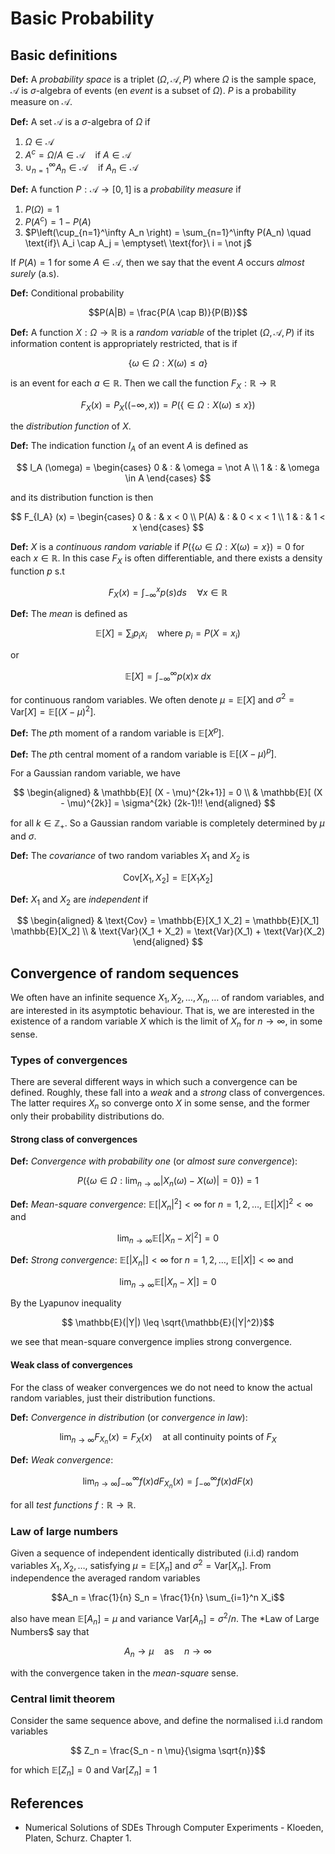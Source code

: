 # Basic Probability

## Basic definitions

**Def:** A *probability space* is a triplet $(\Omega, \mathcal{A}, P)$ where $\Omega$ is the sample space, $\mathcal{A}$ is $\sigma$-algebra of events (en *event* is a subset of $\Omega$). $P$ is a probability measure on $\mathcal{A}$.

**Def:** A set $\mathcal{A}$ is a $\sigma$-algebra of $\Omega$ if

1. $\Omega \in \mathcal{A}$
2. $A^c = \Omega  / A \in \mathcal{A} \quad \text{if}\ A \in \mathcal{A}$
3. $\cup_{n=1}^\infty A_n \in \mathcal{A} \quad \text{if}\ A_n \in \mathcal{A}$

**Def:** A function $P: \mathcal{A} \to [0,1]$ is a *probability measure* if

1. $P(\Omega) = 1$
2. $P(A^c)=1 - P(A)$
3. $P\left(\cup_{n=1}^\infty A_n \right) = \sum_{n=1}^\infty P(A_n) \quad \text{if}\ A_i \cap A_j = \emptyset\ \text{for}\ i = \not j$

If $P(A) =1$ for some $A \in \mathcal{A}$, then we say that the event $A$ occurs *almost surely* (a.s).

**Def:** Conditional probability

$$P(A|B) = \frac{P(A \cap B)}{P(B)}$$

**Def:** A function $X : \Omega \to \mathbb{R}$ is a *random variable* of the triplet $(\Omega, \mathcal{A}, P)$ if its information content is appropriately restricted, that is if

$$ \{ \omega \in \Omega : X(\omega) \leq a \} $$

is an event for each $a \in \mathbb{R}$. Then we call the function $F_X : \mathbb{R} \to \mathbb{R}$

$$ F_X(x) = P_X( (-\infty, x)) = P( \{ \in \Omega : X(\omega) \leq x\} ) $$

the *distribution function* of $X$.

**Def:** The indication function $I_A$ of an event $A$ is defined as

$$ I_A (\omega) = \begin{cases} 0 & : & \omega = \not A \\
1  & : & \omega \in A \end{cases} $$

and its distribution function is then

$$ F_{I_A} (x) = \begin{cases} 
0 & : & x < 0 \\
P(A) & : & 0 < x < 1 \\
1 & : & 1 < x
 \end{cases} $$

**Def:** $X$ is a *continuous random variable* if $P(\{\omega \in \Omega : X(\omega) = x\})=0$ for each $x \in \mathbb{R}$. In this case $F_X$ is often differentiable, and there exists a density function $p$ s.t

$$ F_X(x) = \int_{-\infty}^x p(s) ds \quad \forall x \in \mathbb{R} $$

**Def:** The *mean* is defined as

$$ \mathbb{E}[X] = \sum_i p_i x_i \quad \text{where}\ p_i = P(X= x_i)$$

or 

$$ \mathbb{E}[X] = \int_{-\infty}^\infty p(x) x\ dx$$

for continuous random variables. We often denote $\mu = \mathbb{E}[X]$ and $\sigma^2 = \text{Var}[X] = \mathbb{E}[ (X - \mu)^2 ]$.

**Def:** The *p*th moment of a random variable is $\mathbb{E}[X^p]$.

**Def:** The *p*th central moment of a random variable is $\mathbb{E}[(X-\mu)^p]$.

For a Gaussian random variable, we have

$$
\begin{aligned}
& \mathbb{E}[ (X - \mu)^{2k+1}]  = 0 \\
& \mathbb{E}[ (X - \mu)^{2k}] = \sigma^{2k} (2k-1)!!
\end{aligned}
$$

for all $k \in \mathbb{Z_+}$. So a Gaussian random variable is completely determined by $\mu$ and $\sigma$.

**Def:** The *covariance* of two random variables $X_1$ and $X_2$ is

$$\text{Cov}[X_1, X_2] = \mathbb{E}[X_1 X_2]$$

**Def:** $X_1$ and $X_2$ are *independent* if

$$
\begin{aligned}
& \text{Cov} = \mathbb{E}[X_1 X_2] = \mathbb{E}[X_1] \mathbb{E}[X_2] \\
& \text{Var}(X_1 + X_2) = \text{Var}(X_1) + \text{Var}(X_2)
\end{aligned}
$$

## Convergence of random sequences

We often have an infinite sequence $X_1, X_2, \dots, X_n, \dots$ of random variables, and are interested in its asymptotic behaviour. That is, we are interested in the existence of a random variable $X$ which is the limit of $X_n$ for $n\to \infty$, in some sense.

### Types of convergences

There are several different ways in which such a convergence can be defined. Roughly, these fall into a *weak* and a *strong* class of convergences. The latter requires $X_n$ so converge onto $X$ in some sense, and the former only their probability distributions do.

#### Strong class of convergences

**Def:** *Convergence with probability one* (or *almost sure convergence*):

$$P\left(
\left\{ \omega \in \Omega : \lim_{n\to\infty} | X_n(\omega) - X(\omega) | = 0 \right\}
\right) = 1$$

**Def:** *Mean-square convergence*: $\mathbb{E}[|X_n|^2] < \infty$ for $n = 1,2,\dots$, $\mathbb{E}[|X|]^2 < \infty$ and

$$ \lim_{n\to\infty} \mathbb{E} [ |X_n - X|^2 ] = 0 $$

**Def:** *Strong convergence*: $\mathbb{E}[|X_n|] < \infty$ for $n = 1,2,\dots$, $\mathbb{E}[|X|] < \infty$ and

$$ \lim_{n\to\infty} \mathbb{E} [ |X_n - X|] = 0 $$


By the Lyapunov inequality

$$ \mathbb{E}(|Y|) \leq \sqrt{\mathbb{E}(|Y|^2)}$$

we see that mean-square convergence implies strong convergence. 

#### Weak class of convergences

For the class of weaker convergences we do not need to know the actual random variables, just their distribution functions.

**Def:** *Convergence in distribution* (or *convergence in law*):

$$ \lim_{n \to \infty} F_{X_n}(x) = F_X(x) \quad \text{at all continuity points of}\ F_X $$

**Def:** *Weak convergence*:

$$ \lim_{n\to\infty} \int_{-\infty}^\infty f(x) dF_{X_n}(x) = \int_{-\infty}^\infty f(x) dF(x) $$

for all *test functions* $f : \mathbb{R} \to \mathbb{R}$.

### Law of large numbers

Given a sequence of independent identically distributed (i.i.d) random variables $X_1, X_2, \dots$, satisfying $\mu = \mathbb{E}[X_n]$ and $\sigma^2 = \text{Var}[X_n]$. From independence the averaged random variables

$$A_n = \frac{1}{n} S_n = \frac{1}{n} \sum_{i=1}^n X_i$$

also have mean $\mathbb{E}[A_n] = \mu$ and variance $\text{Var}[A_n] = \sigma^2 / n$. The *Law of Large Numbers$ say that

$$ A_n \to \mu \quad \text{as} \quad n \to \infty$$

with the convergence taken in the *mean-square* sense.

### Central limit theorem

Consider the same sequence above, and define the normalised i.i.d random variables

$$ Z_n = \frac{S_n - n \mu}{\sigma \sqrt{n}}$$

for which $\mathbb{E}[Z_n] = 0$ and $\text{Var}[Z_n] = 1$

## References
- Numerical Solutions of SDEs Through Computer Experiments - Kloeden, Platen, Schurz. Chapter 1.
<!--stackedit_data:
eyJoaXN0b3J5IjpbLTY2NTk4NDc4MywtNTUxNzI0MTY0XX0=
-->